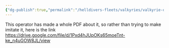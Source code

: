 ```yaml
---
{"dg-publish":true,"permalink":"/helldivers-fleets/valkyries/valkyrie-operators/xcell/","noteIcon":"","created":"2024-04-13T17:29:59.765+02:00","updated":"2024-04-13T17:31:42.596+02:00"}
---
```


This operator has made a whole PDF about it, so rather than trying to make imitate it, here is the link
https://drive.google.com/file/d/1Pxd4hJUpOKs65moeTnt-ke_n4uGOW8JL/view
